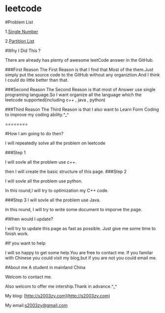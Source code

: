 leetcode
========
#Problem List 

1.[Single Number](https://github.com/s2003zy/leetcode/blob/master/doc/SingleNumber.md)

2.[Partition
List](https://github.com/s2003zy/leetcode/blob/master/doc/PartitionList.md)


#Why I Did This ?

There are already has plenty of awesome leetCode answer in the GitHub.

###First Reason
The First Reason is that I find that Most of the them.Just simply put the source code to the GitHub
without any organiztion.And I think I could do little better than that.

###Second Reason
The Second Reason is that most of Answer use single programing
language.So I want organize all the language which the leetcode
supported(including c++ , java , python) 

###Third Reason
The Third Reason is that I also want to Learn Form Coding to improve my
coding ability.^_^

========

#How I am going to do then?

I will repeatedly solve all the problem on leetcode

###Step 1

I will sovle all the problem use c++.

then I will create the basic structure of this page.
###Step 2

I will sovle all the problem use python.

In this round,I will try to optimization my C++ code.

###Step 3 
I will sovle all the problem use Java.

In this round, I will try to write some document to imporve the page.


#When would I update?

I will try to update this page as fast as possible.
Just give me some time to finish work.

#If you want to help

I will so happy to get some help.You are free to contact me.
If you familar with Chinese you could visit my blog,but if you are not
you could email me.

#About me
A student in mainland China

Welcom to contact me.

Also welcom to offer me intership.Thank in advance.^_^ 

My blog: [http://s2003zy.com](http://s2003zy.com)

My email:[s2003zy@gmail.com](mailto:s2003zy.com)


 
